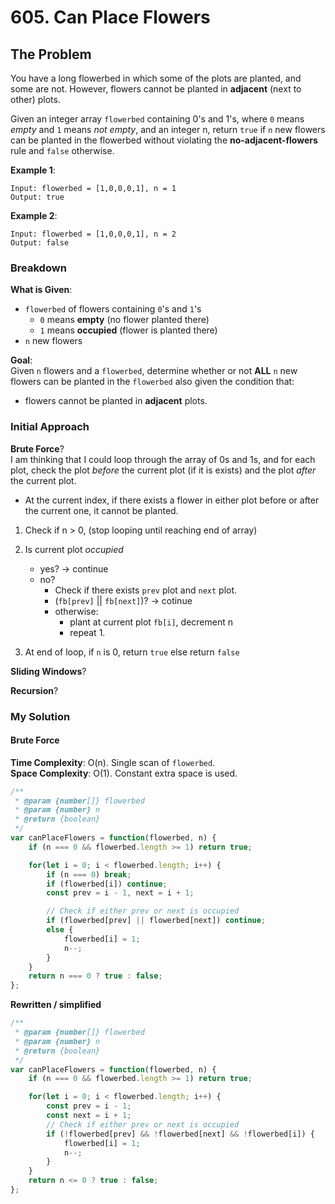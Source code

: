 # 605. Can Place Flowers

## The Problem

You have a long flowerbed in which some of the plots are planted, and some are not. However, flowers cannot be planted in **adjacent** (next to other) plots.

Given an integer array ```flowerbed``` containing 0's and 1's, where ```0``` means *empty* and ```1``` means *not empty*, and an integer n,
return ```true``` if ```n``` new flowers can be planted in the flowerbed without violating the **no-adjacent-flowers** rule and ```false``` otherwise.

**Example 1**:  

    Input: flowerbed = [1,0,0,0,1], n = 1  
    Output: true

**Example 2**:  

    Input: flowerbed = [1,0,0,0,1], n = 2  
    Output: false


### Breakdown

**What is Given**:
* ```flowerbed``` of flowers containing ```0```'s and ```1```'s
  * ```0``` means **empty** (no flower planted there)
  * ```1``` means **occupied** (flower is planted there)
* ```n``` new flowers

**Goal**:  
Given ```n``` flowers and a ```flowerbed```, determine whether or not **ALL** ```n``` new flowers can be planted in the ```flowerbed``` also given the condition that:  
* flowers cannot be planted in **adjacent** plots.


### Initial Approach

**Brute Force**?  
I am thinking that I could loop through the array of 0s and 1s, and for each plot, check the plot *before* the current plot (if it is exists) and the plot *after* the current plot.  
  
* At the current index, if there exists a flower in either plot before or after the current one, it cannot be planted.

1. Check if n > 0, (stop looping until reaching end of array)

2. Is current plot *occupied*
	* yes? -> continue
	*  no?
		* Check if there exists ```prev``` plot and ```next``` plot.
		* (```fb[prev]``` || ```fb[next]```)? -> cotinue
		* otherwise:
			* plant at current plot ```fb[i]```, decrement n
			* repeat 1.

3. At end of loop, if ```n``` is 0, return ```true``` else return ```false```


**Sliding Windows**?


**Recursion**?

### My Solution

#### Brute Force
**Time Complexity**: O(n). Single scan of ```flowerbed```.  
**Space Complexity**:  O(1). Constant extra space is used.  

```javascript
/**
 * @param {number[]} flowerbed
 * @param {number} n
 * @return {boolean}
 */
var canPlaceFlowers = function(flowerbed, n) {
    if (n === 0 && flowerbed.length >= 1) return true;

    for(let i = 0; i < flowerbed.length; i++) {
        if (n === 0) break;
        if (flowerbed[i]) continue;
        const prev = i - 1, next = i + 1;

        // Check if either prev or next is occupied
        if (flowerbed[prev] || flowerbed[next]) continue;
        else {
            flowerbed[i] = 1;
            n--;
        }
    }
    return n === 0 ? true : false;
};
```

**Rewritten / simplified**  
```javascript
/**
 * @param {number[]} flowerbed
 * @param {number} n
 * @return {boolean}
 */
var canPlaceFlowers = function(flowerbed, n) {
    if (n === 0 && flowerbed.length >= 1) return true;

    for(let i = 0; i < flowerbed.length; i++) {
        const prev = i - 1;
        const next = i + 1;
        // Check if either prev or next is occupied
        if (!flowerbed[prev] && !flowerbed[next] && !flowerbed[i]) {
            flowerbed[i] = 1;
            n--;
        }
    }
    return n <= 0 ? true : false;
};
```

### 


